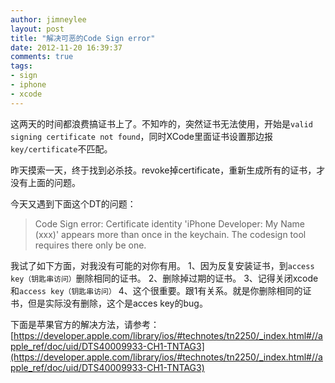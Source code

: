 ```yaml
---
author: jimneylee
layout: post
title: "解决可恶的Code Sign error"
date: 2012-11-20 16:39:37
comments: true
tags:
- sign
- iphone
- xcode
---
```


这两天的时间都浪费搞证书上了。不知咋的，突然证书无法使用，开始是`valid signing certificate not found`，同时XCode里面证书设置那边报`key/certificate`不匹配。

昨天摸索一天，终于找到必杀技。revoke掉certificate，重新生成所有的证书，才没有上面的问题。

今天又遇到下面这个DT的问题：
>Code Sign error: Certificate identity 'iPhone Developer: 
My Name (xxx)' appears more than once in the keychain. 
The codesign tool requires there only be one.

我试了如下方面，对我没有可能的对你有用。
1、因为反复安装证书，到`access key（钥匙串访问）`删除相同的证书。
2、删除掉过期的证书。
3、记得关闭xcode和`access key（钥匙串访问）`
4、这个很重要。跟1有关系。就是你删除相同的证书，但是实际没有删除，这个是acces key的bug。

下面是苹果官方的解决方法，请参考：
[https://developer.apple.com/library/ios/#technotes/tn2250/_index.html#//apple_ref/doc/uid/DTS40009933-CH1-TNTAG3](https://developer.apple.com/library/ios/#technotes/tn2250/_index.html#//apple_ref/doc/uid/DTS40009933-CH1-TNTAG3)